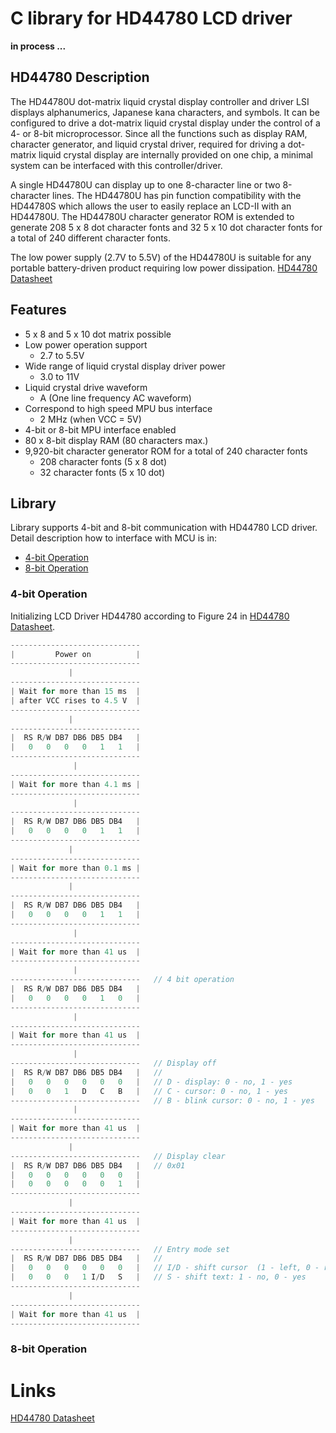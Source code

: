 # C library for HD44780 LCD driver

**in process ...**

## HD44780 Description
The HD44780U dot-matrix liquid crystal display controller and driver LSI displays alphanumerics,
Japanese kana characters, and symbols. It can be configured to drive a dot-matrix liquid crystal display
under the control of a 4- or 8-bit microprocessor. Since all the functions such as display RAM, character
generator, and liquid crystal driver, required for driving a dot-matrix liquid crystal display are internally
provided on one chip, a minimal system can be interfaced with this controller/driver.

A single HD44780U can display up to one 8-character line or two 8-character lines.
The HD44780U has pin function compatibility with the HD44780S which allows the user to easily replace
an LCD-II with an HD44780U. The HD44780U character generator ROM is extended to generate 208 5 x
8 dot character fonts and 32 5 x 10 dot character fonts for a total of 240 different character fonts.

The low power supply (2.7V to 5.5V) of the HD44780U is suitable for any portable battery-driven product
requiring low power dissipation. [HD44780 Datasheet](https://www.sparkfun.com/datasheets/LCD/HD44780.pdf)

## Features

- 5 x 8 and 5 x 10 dot matrix possible
- Low power operation support 
  - 2.7 to 5.5V
- Wide range of liquid crystal display driver power 
  - 3.0 to 11V
- Liquid crystal drive waveform 
  - A (One line frequency AC waveform)
- Correspond to high speed MPU bus interface 
  - 2 MHz (when VCC = 5V)
- 4-bit or 8-bit MPU interface enabled
- 80 x 8-bit display RAM (80 characters max.)
- 9,920-bit character generator ROM for a total of 240 character fonts
  - 208 character fonts (5 x 8 dot)
  - 32 character fonts (5 x 10 dot)

## Library
Library supports 4-bit and 8-bit communication with HD44780 LCD driver. Detail description how to interface with MCU is in:
- [4-bit Operation](#4bit-operation)
- [8-bit Operation](#8bit-operation)

### 4-bit Operation

Initializing LCD Driver HD44780 according to Figure 24 in [HD44780 Datasheet](https://www.sparkfun.com/datasheets/LCD/HD44780.pdf).
 ```c
 -----------------------------  
 |         Power on          |
 -----------------------------
              |
 -----------------------------
 | Wait for more than 15 ms  |
 | after VCC rises to 4.5 V  |
 -----------------------------
              |
 -----------------------------
 |  RS R/W DB7 DB6 DB5 DB4   |
 |   0   0   0   0   1   1   |
 -----------------------------
               |
 -----------------------------
 | Wait for more than 4.1 ms |
 -----------------------------
               |
 -----------------------------
 |  RS R/W DB7 DB6 DB5 DB4   |
 |   0   0   0   0   1   1   |
 -----------------------------
              |
 -----------------------------
 | Wait for more than 0.1 ms |
 -----------------------------  
              |
 -----------------------------
 |  RS R/W DB7 DB6 DB5 DB4   |
 |   0   0   0   0   1   1   |
 -----------------------------
               |
 -----------------------------
 | Wait for more than 41 us  |
 -----------------------------
               |
 -----------------------------   // 4 bit operation
 |  RS R/W DB7 DB6 DB5 DB4   |
 |   0   0   0   0   1   0   |
 -----------------------------
               |
 -----------------------------
 | Wait for more than 41 us  |
 -----------------------------
               |
 -----------------------------   // Display off
 |  RS R/W DB7 DB6 DB5 DB4   |   // 
 |   0   0   0   0   0   0   |   // D - display: 0 - no, 1 - yes
 |   0   0   1   D   C   B   |   // C - cursor: 0 - no, 1 - yes
 -----------------------------   // B - blink cursor: 0 - no, 1 - yes
               |
-----------------------------
| Wait for more than 41 us  |
-----------------------------
              |
-----------------------------   // Display clear
|  RS R/W DB7 DB6 DB5 DB4   |   // 0x01
|   0   0   0   0   0   0   |
|   0   0   0   0   0   1   |
-----------------------------
              |
-----------------------------
| Wait for more than 41 us  |
-----------------------------  
              |
-----------------------------   // Entry mode set
|  RS R/W DB7 DB6 DB5 DB4   |   // 
|   0   0   0   0   0   0   |   // I/D - shift cursor  (1 - left, 0 - right)
|   0   0   0   1 I/D   S   |   // S - shift text: 1 - no, 0 - yes  
-----------------------------
              |
-----------------------------
| Wait for more than 41 us  |
-----------------------------   
```
### 8-bit Operation

# Links
[HD44780 Datasheet](https://www.sparkfun.com/datasheets/LCD/HD44780.pdf)
